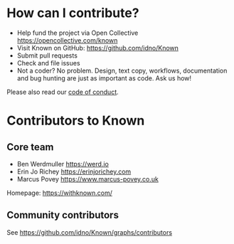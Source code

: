 How can I contribute?
=====================

* Help fund the project via Open Collective https://opencollective.com/known
* Visit Known on GitHub: https://github.com/idno/Known
* Submit pull requests
* Check and file issues
* Not a coder? No problem. Design, text copy, workflows, documentation and bug hunting are just as important as code. Ask us how!

Please also read our [code of conduct](CODE_OF_CONDUCT.md).

Contributors to Known
=====================

Core team
---------

* Ben Werdmuller https://werd.io
* Erin Jo Richey https://erinjorichey.com
* Marcus Povey https://www.marcus-povey.co.uk

Homepage: https://withknown.com/

Community contributors
----------------------

See https://github.com/idno/Known/graphs/contributors



